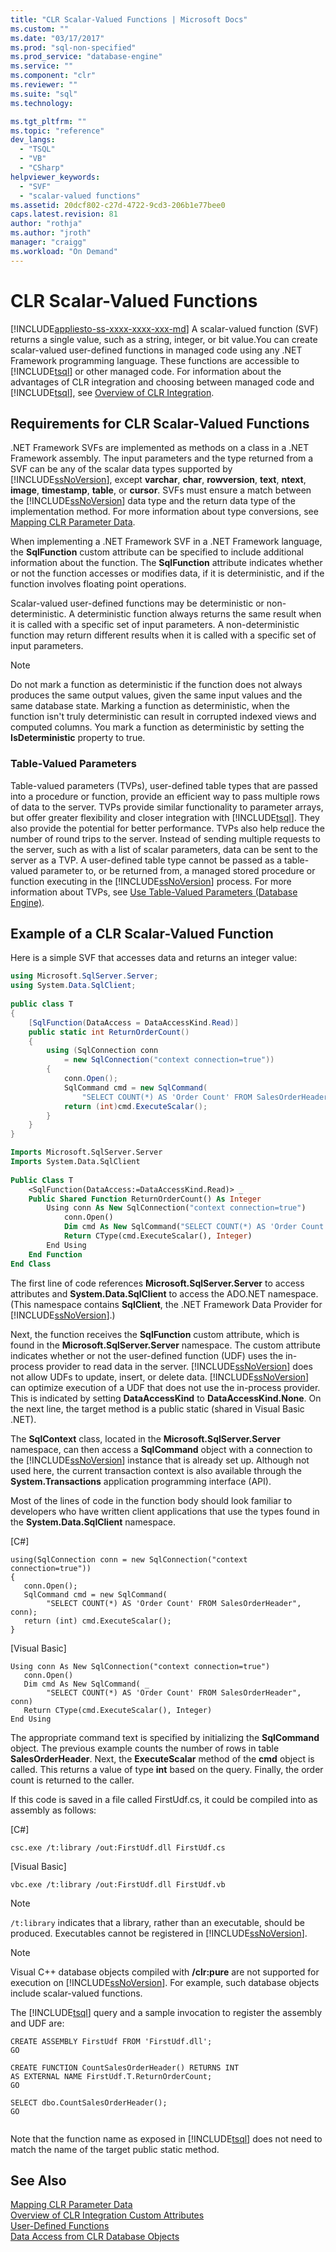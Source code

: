 ```yaml
---
title: "CLR Scalar-Valued Functions | Microsoft Docs"
ms.custom: ""
ms.date: "03/17/2017"
ms.prod: "sql-non-specified"
ms.prod_service: "database-engine"
ms.service: ""
ms.component: "clr"
ms.reviewer: ""
ms.suite: "sql"
ms.technology: 

ms.tgt_pltfrm: ""
ms.topic: "reference"
dev_langs: 
  - "TSQL"
  - "VB"
  - "CSharp"
helpviewer_keywords: 
  - "SVF"
  - "scalar-valued functions"
ms.assetid: 20dcf802-c27d-4722-9cd3-206b1e77bee0
caps.latest.revision: 81
author: "rothja"
ms.author: "jroth"
manager: "craigg"
ms.workload: "On Demand"
---
```

# CLR Scalar-Valued Functions
[!INCLUDE[appliesto-ss-xxxx-xxxx-xxx-md](../../includes/appliesto-ss-xxxx-xxxx-xxx-md.md)]
  A scalar-valued function (SVF) returns a single value, such as a string, integer, or bit value.You can create scalar-valued user-defined functions in managed code using any .NET Framework programming language. These functions are accessible to [!INCLUDE[tsql](../../includes/tsql-md.md)] or other managed code. For information about the advantages of CLR integration and choosing between managed code and [!INCLUDE[tsql](../../includes/tsql-md.md)], see [Overview of CLR Integration](../../relational-databases/clr-integration/clr-integration-overview.md).  
  
## Requirements for CLR Scalar-Valued Functions  
 .NET Framework SVFs are implemented as methods on a class in a .NET Framework assembly. The input parameters and the type returned from a SVF can be any of the scalar data types supported by [!INCLUDE[ssNoVersion](../../includes/ssnoversion-md.md)], except **varchar**, **char**, **rowversion**, **text**, **ntext**, **image**, **timestamp**, **table**, or **cursor**. SVFs must ensure a match between the [!INCLUDE[ssNoVersion](../../includes/ssnoversion-md.md)] data type and the return data type of the implementation method. For more information about type conversions, see [Mapping CLR Parameter Data](../../relational-databases/clr-integration-database-objects-types-net-framework/mapping-clr-parameter-data.md).  
  
 When implementing a .NET Framework SVF in a .NET Framework language, the **SqlFunction** custom attribute can be specified to include additional information about the function. The **SqlFunction** attribute indicates whether or not the function accesses or modifies data, if it is deterministic, and if the function involves floating point operations.  
  
 Scalar-valued user-defined functions may be deterministic or non-deterministic. A deterministic function always returns the same result when it is called with a specific set of input parameters. A non-deterministic function may return different results when it is called with a specific set of input parameters.  
  
> [!NOTE]  
>  Do not mark a function as deterministic if the function does not always produces the same output values, given the same input values and the same database state. Marking a function as deterministic, when the function isn't truly deterministic can result in corrupted indexed views and computed columns. You mark a function as deterministic by setting the **IsDeterministic** property to true.  
  
### Table-Valued Parameters  
 Table-valued parameters (TVPs), user-defined table types that are passed into a procedure or function, provide an efficient way to pass multiple rows of data to the server. TVPs provide similar functionality to parameter arrays, but offer greater flexibility and closer integration with [!INCLUDE[tsql](../../includes/tsql-md.md)]. They also provide the potential for better performance. TVPs also help reduce the number of round trips to the server. Instead of sending multiple requests to the server, such as with a list of scalar parameters, data can be sent to the server as a TVP. A user-defined table type cannot be passed as a table-valued parameter to, or be returned from, a managed stored procedure or function executing in the [!INCLUDE[ssNoVersion](../../includes/ssnoversion-md.md)] process. For more information about TVPs, see [Use Table-Valued Parameters &#40;Database Engine&#41;](../../relational-databases/tables/use-table-valued-parameters-database-engine.md).  
  
## Example of a CLR Scalar-Valued Function  
 Here is a simple SVF that accesses data and returns an integer value:  
  
```csharp  
using Microsoft.SqlServer.Server;  
using System.Data.SqlClient;  
  
public class T  
{  
    [SqlFunction(DataAccess = DataAccessKind.Read)]  
    public static int ReturnOrderCount()  
    {  
        using (SqlConnection conn   
            = new SqlConnection("context connection=true"))  
        {  
            conn.Open();  
            SqlCommand cmd = new SqlCommand(  
                "SELECT COUNT(*) AS 'Order Count' FROM SalesOrderHeader", conn);  
            return (int)cmd.ExecuteScalar();  
        }  
    }  
}  
```  
  
```vb  
Imports Microsoft.SqlServer.Server  
Imports System.Data.SqlClient  
  
Public Class T  
    <SqlFunction(DataAccess:=DataAccessKind.Read)> _  
    Public Shared Function ReturnOrderCount() As Integer  
        Using conn As New SqlConnection("context connection=true")  
            conn.Open()  
            Dim cmd As New SqlCommand("SELECT COUNT(*) AS 'Order Count' FROM SalesOrderHeader", conn)  
            Return CType(cmd.ExecuteScalar(), Integer)  
        End Using  
    End Function  
End Class  
```  
  
 The first line of code references **Microsoft.SqlServer.Server** to access attributes and **System.Data.SqlClient** to access the ADO.NET namespace. (This namespace contains **SqlClient**, the .NET Framework Data Provider for [!INCLUDE[ssNoVersion](../../includes/ssnoversion-md.md)].)  
  
 Next, the function receives the **SqlFunction** custom attribute, which is found in the **Microsoft.SqlServer.Server** namespace. The custom attribute indicates whether or not the user-defined function (UDF) uses the in-process provider to read data in the server. [!INCLUDE[ssNoVersion](../../includes/ssnoversion-md.md)] does not allow UDFs to update, insert, or delete data. [!INCLUDE[ssNoVersion](../../includes/ssnoversion-md.md)] can optimize execution of a UDF that does not use the in-process provider. This is indicated by setting **DataAccessKind** to **DataAccessKind.None**. On the next line, the target method is a public static (shared in Visual Basic .NET).  
  
 The **SqlContext** class, located in the **Microsoft.SqlServer.Server** namespace, can then access a **SqlCommand** object with a connection to the [!INCLUDE[ssNoVersion](../../includes/ssnoversion-md.md)] instance that is already set up. Although not used here, the current transaction context is also available through the **System.Transactions** application programming interface (API).  
  
 Most of the lines of code in the function body should look familiar to developers who have written client applications that use the types found in the **System.Data.SqlClient** namespace.  
  
 [C#]  
  
```  
using(SqlConnection conn = new SqlConnection("context connection=true"))   
{  
   conn.Open();  
   SqlCommand cmd = new SqlCommand(  
        "SELECT COUNT(*) AS 'Order Count' FROM SalesOrderHeader", conn);  
   return (int) cmd.ExecuteScalar();  
}    
```  
  
 [Visual Basic]  
  
```  
Using conn As New SqlConnection("context connection=true")  
   conn.Open()  
   Dim cmd As New SqlCommand( _  
        "SELECT COUNT(*) AS 'Order Count' FROM SalesOrderHeader", conn)  
   Return CType(cmd.ExecuteScalar(), Integer)  
End Using  
```  
  
 The appropriate command text is specified by initializing the **SqlCommand** object. The previous example counts the number of rows in table **SalesOrderHeader**. Next, the **ExecuteScalar** method of the **cmd** object is called. This returns a value of type **int** based on the query. Finally, the order count is returned to the caller.  
  
 If this code is saved in a file called FirstUdf.cs, it could be compiled into as assembly as follows:  
  
 [C#]  
  
```  
csc.exe /t:library /out:FirstUdf.dll FirstUdf.cs   
```  
  
 [Visual Basic]  
  
```  
vbc.exe /t:library /out:FirstUdf.dll FirstUdf.vb  
```  
  
> [!NOTE]  
>  `/t:library` indicates that a library, rather than an executable, should be produced. Executables cannot be registered in [!INCLUDE[ssNoVersion](../../includes/ssnoversion-md.md)].  
  
> [!NOTE]  
>  Visual C++ database objects compiled with **/clr:pure** are not supported for execution on [!INCLUDE[ssNoVersion](../../includes/ssnoversion-md.md)]. For example, such database objects include scalar-valued functions.  
  
 The [!INCLUDE[tsql](../../includes/tsql-md.md)] query and a sample invocation to register the assembly and UDF are:  
  
```  
CREATE ASSEMBLY FirstUdf FROM 'FirstUdf.dll';  
GO  
  
CREATE FUNCTION CountSalesOrderHeader() RETURNS INT   
AS EXTERNAL NAME FirstUdf.T.ReturnOrderCount;   
GO  
  
SELECT dbo.CountSalesOrderHeader();  
GO  
  
```  
  
 Note that the function name as exposed in [!INCLUDE[tsql](../../includes/tsql-md.md)] does not need to match the name of the target public static method.  
  
## See Also  
 [Mapping CLR Parameter Data](../../relational-databases/clr-integration-database-objects-types-net-framework/mapping-clr-parameter-data.md)   
 [Overview of CLR Integration Custom Attributes](http://msdn.microsoft.com/library/ecf5c097-0972-48e2-a9c0-b695b7dd2820)   
 [User-Defined Functions](../../relational-databases/user-defined-functions/user-defined-functions.md)   
 [Data Access from CLR Database Objects](../../relational-databases/clr-integration/data-access/data-access-from-clr-database-objects.md)  
  
  
